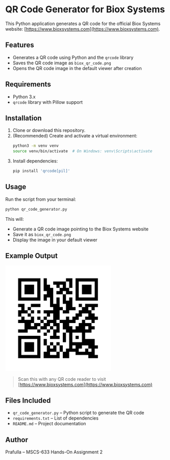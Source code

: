 # QR Code Generator for Biox Systems

This Python application generates a QR code for the official Biox Systems website: [https://www.bioxsystems.com](https://www.bioxsystems.com).

## Features

- Generates a QR code using Python and the `qrcode` library
- Saves the QR code image as `biox_qr_code.png`
- Opens the QR code image in the default viewer after creation

## Requirements

- Python 3.x
- `qrcode` library with Pillow support

## Installation

1. Clone or download this repository.
2. (Recommended) Create and activate a virtual environment:
   ```bash
   python3 -m venv venv
   source venv/bin/activate  # On Windows: venv\Scripts\activate
   ```
3. Install dependencies:
   ```bash
   pip install 'qrcode[pil]'
   ```

## Usage

Run the script from your terminal:

```bash
python qr_code_generator.py
```

This will:
- Generate a QR code image pointing to the Biox Systems website
- Save it as `biox_qr_code.png`
- Display the image in your default viewer

## Example Output

![QR Code Example](biox_qr_code.png)

> Scan this with any QR code reader to visit [https://www.bioxsystems.com](https://www.bioxsystems.com)

## Files Included

- `qr_code_generator.py` – Python script to generate the QR code
- `requirements.txt` – List of dependencies
- `README.md` – Project documentation

## Author

Prafulla – MSCS-633 Hands-On Assignment 2
